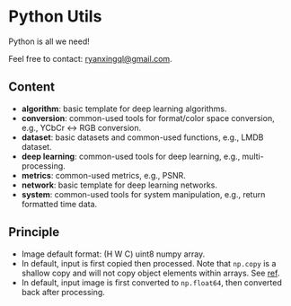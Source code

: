 # Python Utils

Python is all we need!

Feel free to contact: <ryanxingql@gmail.com>.

## Content

- **algorithm**: basic template for deep learning algorithms.
- **conversion**: common-used tools for format/color space conversion, e.g., YCbCr <-> RGB conversion.
- **dataset**: basic datasets and common-used functions, e.g., LMDB dataset.
- **deep learning**: common-used tools for deep learning, e.g., multi-processing.
- **metrics**: common-used metrics, e.g., PSNR.
- **network**: basic template for deep learning networks.
- **system**: common-used tools for system manipulation, e.g., return formatted time data.

## Principle

- Image default format: (H W C) uint8 numpy array.
- In default, input is first copied then processed. Note that `np.copy` is a shallow copy and will not copy object elements within arrays. See [ref](https://numpy.org/doc/stable/reference/generated/numpy.copy.html).
- In default, input image is first converted to `np.float64`, then converted back after processing.
